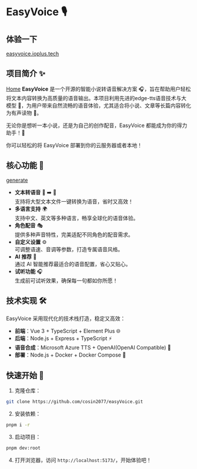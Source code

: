 # EasyVoice 🎙️

## 体验一下

[easyvoice.ioplus.tech](https://easyvoice.ioplus.tech)

## 项目简介 ✨  

[Home](./images/home.png)
**EasyVoice** 是一个开源的智能小说转语音解决方案 🎧，旨在帮助用户轻松将文本内容转换为高质量的语音输出。本项目利用先进的edge-tts语音技术与大模型 🤖，为用户带来自然流畅的语音体验，尤其适合将小说、文章等长篇内容转化为有声读物 📖。

无论你是想听一本小说，还是为自己的创作配音，EasyVoice 都能成为你的得力助手！🚀

你可以轻松的将 EasyVoice 部署到你的云服务器或者本地！

## 核心功能 🌟

[generate](./images/generate.png)

- **文本转语音** 📝 ➡️ 🎵  
  支持将大型文本文件一键转换为语音，省时又高效！  
- **多语言支持** 🌍  
  支持中文、英文等多种语言，畅享全球化的语音体验。  
- **角色配音** 🎭  
  提供多种声音特性，完美适配不同角色的配音需求。  
- **自定义设置** ⚙️  
  可调整语速、音调等参数，打造专属语音风格。  
- **AI 推荐** 🧠  
  通过 AI 智能推荐最适合的语音配置，省心又贴心。  
- **试听功能** 🎧  
  生成前可试听效果，确保每一句都如你所愿！  

## 技术实现 🛠️

EasyVoice 采用现代化的技术栈打造，稳定又高效：

- **前端**：Vue 3 + TypeScript + Element Plus 🌐  
- **后端**：Node.js + Express + TypeScript ⚡  
- **语音合成**：Microsoft Azure TTS + OpenAI(OpenAI Compatible) 🎤  
- **部署**：Node.js + Docker + Docker Compose 🐳  

## 快速开始 🚀

1. 克隆仓库：  
```bash
git clone https://github.com/cosin2077/easyVoice.git
```
2. 安装依赖：  
```bash
pnpm i -r
```
3. 启动项目： 
```bash
pnpm dev:root
```
4. 打开浏览器，访问 `http://localhost:5173/`，开始体验吧！


